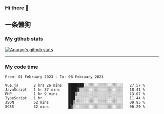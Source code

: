 ### Hi there 👋

## 一条懒狗
<!--
**kiss-me-quickly/kiss-me-quickly** is a ✨ _special_ ✨ repository because its `README.md` (this file) appears on your GitHub profile.

Here are some ideas to get you started:

- 🔭 I’m currently working on ...
- 🌱 I’m currently learning ...
- 👯 I’m looking to collaborate on ...
- 🤔 I’m looking for help with ...
- 💬 Ask me about ...
- 📫 How to reach me: ...
- 😄 Pronouns: ...
- ⚡ Fun fact: ...
-->


### My gtihub stats

[![Anurag's github stats](https://github-readme-stats.vercel.app/api?username=kiss-me-quickly)](https://github.com/anuraghazra/github-readme-stats)

***

### My code time

<!--START_SECTION:waka-->

```text
From: 01 February 2023 - To: 08 February 2023

Vue.js       2 hrs 26 mins   ███████░░░░░░░░░░░░░░░░░░   27.57 %
JavaScript   1 hr 37 mins    ████▓░░░░░░░░░░░░░░░░░░░░   18.41 %
PHP          1 hr 9 mins     ███▒░░░░░░░░░░░░░░░░░░░░░   13.07 %
TypeScript   1 hr            ███░░░░░░░░░░░░░░░░░░░░░░   11.44 %
JSON         52 mins         ██▒░░░░░░░░░░░░░░░░░░░░░░   09.95 %
SCSS         32 mins         █▓░░░░░░░░░░░░░░░░░░░░░░░   06.20 %
```

<!--END_SECTION:waka-->
